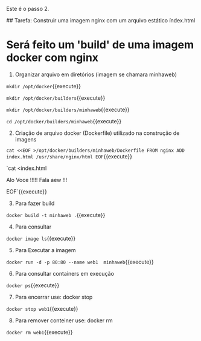 Este é o passo 2.

## Tarefa: Construir uma imagem nginx com um arquivo estático índex.html

# Será feito um 'build' de uma imagem docker com nginx

1) Organizar arquivo em diretórios (imagem se chamara minhaweb)

`mkdir /opt/docker`{{execute}}

`mkdir /opt/docker/builders`{{execute}}

`mkdir /opt/docker/builders/minhaweb`{{execute}}

`cd /opt/docker/builders/minhaweb`{{execute}}


2) Criação de arquivo docker (Dockerfile) utilizado na construção de imagens

`cat <<EOF >/opt/docker/builders/minhaweb/Dockerfile
FROM nginx
ADD index.html /usr/share/nginx/html
EOF`{{execute}}

`cat <<EOF >index.html
<html>
<head>
<title>ALO VOCE!</title>
</head>
<body>
<p> Alo Voce !!!!! Fala aew !!!  <p/>
</body>
</html>
EOF`{{execute}}

3) Para fazer build

`docker build -t minhaweb .`{{execute}}

4) Para consultar

`docker image ls`{{execute}}

5) Para Executar a imagem

`docker run -d -p 80:80 --name web1  minhaweb`{{execute}}

6) Para consultar containers em execução

`docker ps`{{execute}}

7) Para encerrar use: docker stop <nome do container>

`docker stop web1`{{execute}}

8) Para remover conteiner use: docker rm <nome do container>

`docker rm web1`{{execute}}



